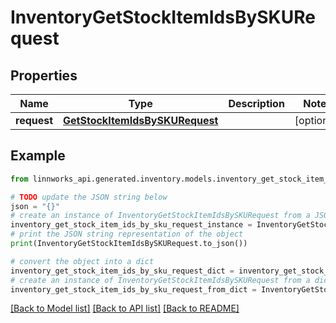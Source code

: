 # InventoryGetStockItemIdsBySKURequest


## Properties

Name | Type | Description | Notes
------------ | ------------- | ------------- | -------------
**request** | [**GetStockItemIdsBySKURequest**](GetStockItemIdsBySKURequest.md) |  | [optional] 

## Example

```python
from linnworks_api.generated.inventory.models.inventory_get_stock_item_ids_by_sku_request import InventoryGetStockItemIdsBySKURequest

# TODO update the JSON string below
json = "{}"
# create an instance of InventoryGetStockItemIdsBySKURequest from a JSON string
inventory_get_stock_item_ids_by_sku_request_instance = InventoryGetStockItemIdsBySKURequest.from_json(json)
# print the JSON string representation of the object
print(InventoryGetStockItemIdsBySKURequest.to_json())

# convert the object into a dict
inventory_get_stock_item_ids_by_sku_request_dict = inventory_get_stock_item_ids_by_sku_request_instance.to_dict()
# create an instance of InventoryGetStockItemIdsBySKURequest from a dict
inventory_get_stock_item_ids_by_sku_request_from_dict = InventoryGetStockItemIdsBySKURequest.from_dict(inventory_get_stock_item_ids_by_sku_request_dict)
```
[[Back to Model list]](../README.md#documentation-for-models) [[Back to API list]](../README.md#documentation-for-api-endpoints) [[Back to README]](../README.md)


